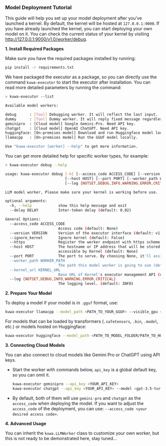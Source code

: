 ### Model Deployment Tutorial

This guide will help you set up your model deployment after you've launched a kernel. By default, the kernel will be hosted at `127.0.0.1:9000`. If you have already launched the kernel, you can start deploying your own model on it. You can check the current status of your kernel by visiting
http://127.0.0.1:9000/v1.0/worker/debug.

**1. Install Required Packages**

Make sure you have the required packages installed by running:

```sh
pip install -r requirements.txt
```

We have packaged the executor as a package, so you can directly use the command `kuwa-executor` to start the executor after installation. You can read more detailed parameters by running the command:
```sh
> kuwa-executor --list

Available model workers:

debug      : [Tool] Debugging worker. It will reflect the last input.
dummy      : [Tool] Dummy worker. It will reply fixed message regardless of the user prompt.
geminipro  : [Cloud model] Google Gemini-Pro. Need API key.
chatgpt    : [Cloud model] OpenAI ChatGPT. Need API key.
huggingface: [On-premises model] Download and run Huggingface model locally.
llamacpp   : [On-premises model] Run the GGUF model locally.

Use "kuwa-executor [worker] --help" to get more information.
```
You can get more detailed help for specific worker types, for example:
```sh
> kuwa-executor debug --help

usage: kuwa-executor debug [-h] [--access_code ACCESS_CODE] [--version VERSION] [--ignore_kernel] [--https]
                           [--host HOST] [--port PORT] [--worker_path WORKER_PATH] [--kernel_url KERNEL_URL]
                           [--log {NOTSET,DEBUG,INFO,WARNING,ERROR,CRITICAL}] [--delay DELAY]

LLM model worker, Please make sure your kernel is working before use.

optional arguments:
  -h, --help            show this help message and exit
  --delay DELAY         Inter-token delay (default: 0.02)

General Options:
  --access_code ACCESS_CODE
                        Access code (default: None)
  --version VERSION     Version of the executor interface (default: v1.0)
  --ignore_kernel       Ignore kernel (default: False)
  --https               Register the worker endpoint with https scheme (default: False)
  --host HOST           The hostname or IP address that will be stored in Kernel, Make sure the location are
                        accessible by Kernel (default: None)
  --port PORT           The port to serve. By choosing None, it'll assign an unused port (default: None)
  --worker_path WORKER_PATH
                        The path this model worker is going to use (default: /chat)
  --kernel_url KERNEL_URL
                        Base URL of Kernel's executor management API (default: http://127.0.0.1:9000/)
  --log {NOTSET,DEBUG,INFO,WARNING,ERROR,CRITICAL}
                        The logging level. (default: INFO)
```

**2. Prepare Your Model**

To deploy a model if your model is in `.gguf` format, use:
```sh
kuwa-executor llamacpp --model_path <PATH_TO_YOUR_GGUF> --visible_gpu <CUDA_VISIBLE_DEVICES>
```
For models that can be loaded by transformers (`.safetensors`, `.bin`, `.model`, etc.) or models hosted on Huggingface:
```sh
kuwa-executor huggingface --model_path <PATH_TO_MODEL_FOLDER/PATH_TO_HUGGINGFACE> --visible_gpu <CUDA_VISIBLE_DEVICES>
```

**3. Connecting Cloud Models**

You can also connect to cloud models like Gemini Pro or ChatGPT using API keys.

- Start the worker with commands below, `api_key` is a global default key, so you can omit it.


  ```sh
  kuwa-executor geminipro --api_key <YOUR_API_KEY>
  kuwa-executor chatgpt --api_key <YOUR_API_KEY> --model <gpt-3.5-turbo/gpt-4/gpt-4-32k/...>
  ```

- By default, both of them will use `gemini-pro` and `chatgpt` as the `access_code` when deploying the model. If you want to adjust the `access_code` of the deployment, you can use: `--access_code <your desired access code>`.

**4. Advanced Usage**

You can inherit the `kuwa.LLMWorker` class to customize your own worker, but this is not ready to be demonstrated here, stay tuned...